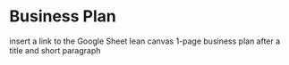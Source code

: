 # Business Plan

insert a link to the Google Sheet lean canvas 1-page business plan after a title and short paragraph